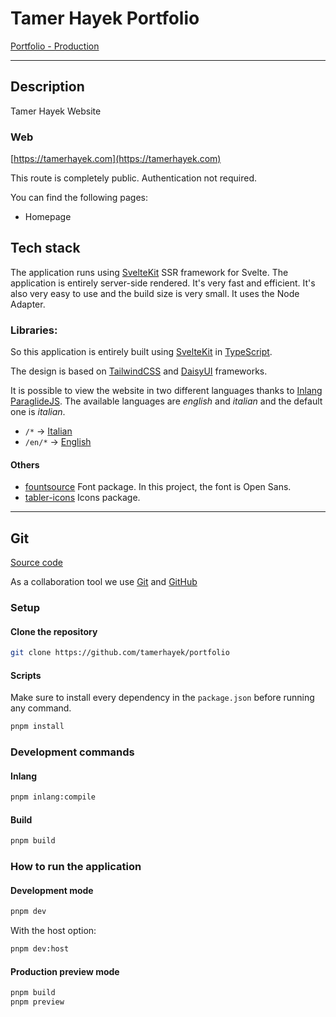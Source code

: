 # Tamer Hayek Portfolio

[Portfolio - Production](https://tamerhayek.com)

---

## Description

Tamer Hayek Website

### Web

[https://tamerhayek.com](https://tamerhayek.com)

This route is completely public. Authentication not required.

You can find the following pages:

- Homepage

## Tech stack

The application runs using [SvelteKit](https://kit.svelte.dev/)
SSR framework for Svelte. The application is entirely server-side rendered. It's very fast and efficient. It's also very easy to use and the build size is very small. It uses the Node Adapter.

### Libraries:

So this application is entirely built using [SvelteKit](https://kit.svelte.dev/) in [TypeScript](https://www.typescriptlang.org/).

The design is based on [TailwindCSS](https://tailwindcss.com/) and [DaisyUI](https://daisyui.com/) frameworks.

It is possible to view the website in two different languages thanks to [Inlang ParaglideJS](https://inlang.com/m/gerre34r/library-inlang-paraglideJs).
The available languages are _english_ and _italian_ and the default one is _italian_.

- `/*` -> [Italian](https://tamerhayek.com)
- `/en/*` -> [English](https://tamerhayek.com/en)

#### Others

- [fountsource](https://github.com/fontsource/fontsource)
  Font package. In this project, the font is Open Sans.
- [tabler-icons](https://github.com/tabler/tabler-icons-svelte)
  Icons package.

---

## Git

[Source code](https://github.com/tamerhayek/portfolio)

As a collaboration tool we use [Git](https://git-scm.com) and [GitHub](https://github.com)

### Setup

#### Clone the repository

```bash
git clone https://github.com/tamerhayek/portfolio
```

#### Scripts

Make sure to install every dependency in the `package.json` before running any command.

```bash
pnpm install
```

### Development commands

#### Inlang

```bash
pnpm inlang:compile
```

#### Build

```bash
pnpm build
```

### How to run the application

#### Development mode

```bash
pnpm dev
```

With the host option:

```bash
pnpm dev:host
```

#### Production preview mode

```bash
pnpm build
pnpm preview
```
